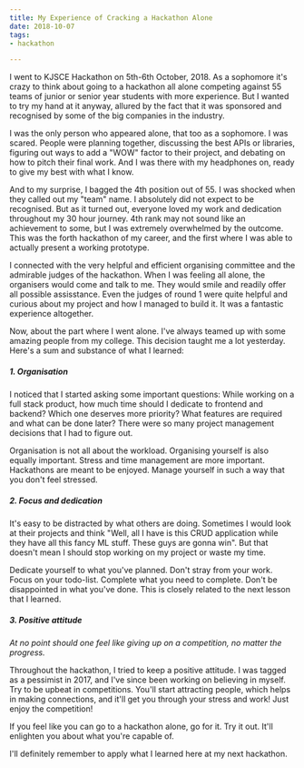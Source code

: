 ```yaml
---
title: My Experience of Cracking a Hackathon Alone
date: 2018-10-07
tags:
- hackathon

---
```

I went to KJSCE Hackathon on 5th-6th October, 2018. As a sophomore it's crazy to think about going to a hackathon all alone competing against 55 teams of junior or senior year students with more experience. But I wanted to try my hand at it anyway, allured by the fact that it was sponsored and recognised by some of the big companies in the industry.

I was the only person who appeared alone, that too as a sophomore. I was scared. People were planning together, discussing the best APIs or libraries, figuring out ways to add a "WOW" factor to their project, and debating on how to pitch their final work. And I was there with my headphones on, ready to give my best with what I know.

And to my surprise, I bagged the 4th position out of 55. I was shocked when they called out my "team" name. I absolutely did not expect to be recognised. But as it turned out, everyone loved my work and dedication throughout my 30 hour journey. 4th rank may not sound like an achievement to some, but I was extremely overwhelmed by the outcome. This was the forth hackathon of my career, and the first where I was able to actually present a working prototype.

I connected with the very helpful and efficient organising committee and the admirable judges of the hackathon. When I was feeling all alone, the organisers would come and talk to me. They would smile and readily offer all possible assisstance. Even the judges of round 1 were quite helpful and curious about my project and how I managed to build it. It was a fantastic experience altogether.

Now, about the part where I went alone. I've always teamed up with some amazing people from my college. This decision taught me a lot yesterday. Here's a sum and substance of what I learned:

##### 1. Organisation

I noticed that I started asking some important questions: While working on a full stack product, how much time should I dedicate to frontend and backend? Which one deserves more priority? What features are required and what can be done later? There were so many project management decisions that I had to figure out.

Organisation is not all about the workload. Organising yourself is also equally important. Stress and time management are more important. Hackathons are meant to be enjoyed. Manage yourself in such a way that you don't feel stressed.

##### 2. Focus and dedication

It's easy to be distracted by what others are doing. Sometimes I would look at their projects and think "Well, all I have is this CRUD application while they have all this fancy ML stuff. These guys are gonna win". But that doesn't mean I should stop working on my project or waste my time. 

Dedicate yourself to what you've planned. Don't stray from your work. Focus on your todo-list. Complete what you need to complete. Don't be disappointed in what you've done. This is closely related to the next lesson that I learned.

##### 3. Positive attitude

*At no point should one feel like giving up on a competition, no matter the progress.*

Throughout the hackathon, I tried to keep a positive attitude. I was tagged as a pessimist in 2017, and I've since been working on believing in myself. Try to be upbeat in competitions. You'll start attracting people, which helps in making connections, and it'll get you through your stress and work! Just enjoy the competition!

If you feel like you can go to a hackathon alone, go for it. Try it out. It'll enlighten you about what you're capable of.

I'll definitely remember to apply what I learned here at my next hackathon.
